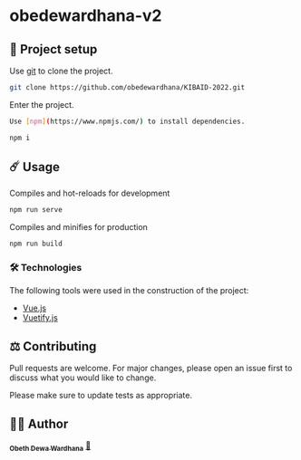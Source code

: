 # obedewardhana-v2

## 🚀 Project setup

Use [git](https://git-scm.com/) to clone the project.

```bash
git clone https://github.com/obedewardhana/KIBAID-2022.git
```
Enter the project.
```bash
Use [npm](https://www.npmjs.com/) to install dependencies.
```
```bash
npm i
```


## ☄️ Usage

Compiles and hot-reloads for development
```bash
npm run serve
```

Compiles and minifies for production
```bash
npm run build
```

### 🛠️ Technologies

The following tools were used in the construction of the project:

- [Vue.js](https://vuejs.org/)
- [Vuetify.js](https://vuetifyjs.com/)

## ⚖️ Contributing
Pull requests are welcome. For major changes, please open an issue first to discuss what you would like to change.

Please make sure to update tests as appropriate.

## 👷‍♂️ Author
<a href="https://github.com/obedewardhana">
 <sub><b>Obeth Dewa Wardhana</b></sub></a> <a href="https://github.com/obedewardhana" title="Github">🚀</a>

